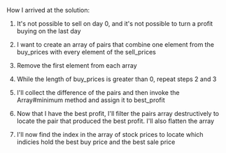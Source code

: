 How I arrived at the solution: 

1. It's not possible to sell on day 0, and it's not possible to turn a profit buying on the last day

2. I want to create an array of pairs that combine one element from the buy_prices with every element of the sell_prices

3. Remove the first element from each array

4. While the length of buy_prices is greater than 0, repeat steps 2 and 3

5. I'll collect the difference of the pairs and then invoke the Array#minimum method and assign it to best_profit

6. Now that I have the best profit, I'll filter the pairs array destructively to locate the pair that produced the best profit. I'll also flatten the array

7. I'll now find the index in the array of stock prices to locate which indicies hold the best buy price and the best sale price